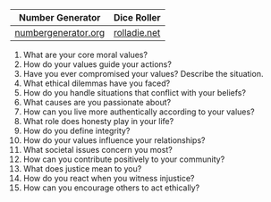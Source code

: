 
| Number Generator                                                         | Dice Roller                           |
| ------------------------------------------------------------------------ | ------------------------------------- |
| [numbergenerator.org](https://numbergenerator.org/randomnumbergenerator) | [rolladie.net](https://rolladie.net/) |

1. What are your core moral values?
2. How do your values guide your actions?
3. Have you ever compromised your values? Describe the situation.
4. What ethical dilemmas have you faced?
5. How do you handle situations that conflict with your beliefs?
6. What causes are you passionate about?
7. How can you live more authentically according to your values?
8. What role does honesty play in your life?
9. How do you define integrity?
10. How do your values influence your relationships?
11. What societal issues concern you most?
12. How can you contribute positively to your community?
13. What does justice mean to you?
14. How do you react when you witness injustice?
15. How can you encourage others to act ethically?